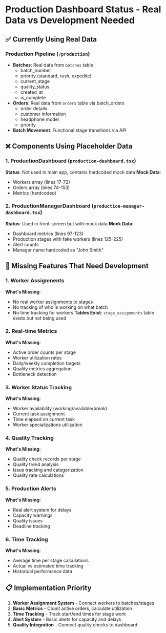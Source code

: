 # Production Dashboard Status - Real Data vs Development Needed

## ✅ Currently Using Real Data

### Production Pipeline (`/production`)
- **Batches**: Real data from `batches` table
  - batch_number
  - priority (standard, rush, expedite)
  - current_stage
  - quality_status
  - created_at
  - is_complete
- **Orders**: Real data from `orders` table via batch_orders
  - order details
  - customer information
  - headphone model
  - priority
- **Batch Movement**: Functional stage transitions via API

## ❌ Components Using Placeholder Data

### 1. ProductionDashboard (`production-dashboard.tsx`)
**Status**: Not used in main app, contains hardcoded mock data
**Mock Data**:
- Workers array (lines 17-72)
- Orders array (lines 74-153)
- Metrics (hardcoded)

### 2. ProductionManagerDashboard (`production-manager-dashboard.tsx`)
**Status**: Used in front-screen but with mock data
**Mock Data**:
- Dashboard metrics (lines 97-123)
- Production stages with fake workers (lines 125-225)
- Alert counts
- Manager name hardcoded as "John Smith"

## 🚧 Missing Features That Need Development

### 1. Worker Assignments
**What's Missing**:
- No real worker assignments to stages
- No tracking of who is working on what batch
- No time tracking for workers
**Tables Exist**: `stage_assignments` table exists but not being used

### 2. Real-time Metrics
**What's Missing**:
- Active order counts per stage
- Worker utilization rates
- Daily/weekly completion targets
- Quality metrics aggregation
- Bottleneck detection

### 3. Worker Status Tracking
**What's Missing**:
- Worker availability (working/available/break)
- Current task assignment
- Time elapsed on current task
- Worker specializations utilization

### 4. Quality Tracking
**What's Missing**:
- Quality check records per stage
- Quality trend analysis
- Issue tracking and categorization
- Quality rate calculations

### 5. Production Alerts
**What's Missing**:
- Real alert system for delays
- Capacity warnings
- Quality issues
- Deadline tracking

### 6. Time Tracking
**What's Missing**:
- Average time per stage calculations
- Actual vs estimated time tracking
- Historical performance data

## 📋 Implementation Priority

1. **Worker Assignment System** - Connect workers to batches/stages
2. **Basic Metrics** - Count active orders, calculate utilization
3. **Time Tracking** - Track start/end times for stage work
4. **Alert System** - Basic alerts for capacity and delays
5. **Quality Integration** - Connect quality checks to dashboard
